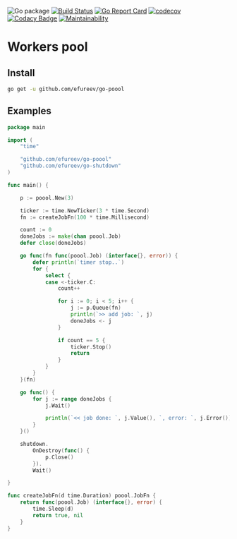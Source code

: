 ![Go package](https://github.com/efureev/go-poool/workflows/Go%20package/badge.svg)
[![Build Status](https://travis-ci.com/efureev/go-poool.svg?branch=master)](https://travis-ci.com/efureev/go-poool)
[![Go Report Card](https://goreportcard.com/badge/github.com/efureev/go-poool)](https://goreportcard.com/report/github.com/efureev/go-poool)
[![codecov](https://codecov.io/gh/efureev/go-poool/branch/master/graph/badge.svg)](https://codecov.io/gh/efureev/go-poool)
[![Codacy Badge](https://api.codacy.com/project/badge/Grade/3db20f8c926442c99a5fbec9227b2176)](https://www.codacy.com/manual/efureev/go-poool?utm_source=github.com&amp;utm_medium=referral&amp;utm_content=efureev/go-poool&amp;utm_campaign=Badge_Grade)
[![Maintainability](https://api.codeclimate.com/v1/badges/491ea6cff45821accb9b/maintainability)](https://codeclimate.com/github/efureev/go-poool/maintainability)

# Workers pool

## Install
```bash
go get -u github.com/efureev/go-poool
```

## Examples

```go
package main

import (
	"time"

	"github.com/efureev/go-poool"
	"github.com/efureev/go-shutdown"
)

func main() {

	p := poool.New(3)

	ticker := time.NewTicker(3 * time.Second)
	fn := createJobFn(100 * time.Millisecond)

	count := 0
	doneJobs := make(chan poool.Job)
	defer close(doneJobs)

	go func(fn func(poool.Job) (interface{}, error)) {
		defer println(`timer stop..`)
		for {
			select {
			case <-ticker.C:
				count++

				for i := 0; i < 5; i++ {
					j := p.Queue(fn)
					println(`>> add job: `, j)
					doneJobs <- j
				}

				if count == 5 {
					ticker.Stop()
					return
				}
			}
		}
	}(fn)

	go func() {
		for j := range doneJobs {
			j.Wait()

			println(`<< job done: `, j.Value(), `, error: `, j.Error())
		}
	}()

	shutdown.
		OnDestroy(func() {
			p.Close()
		}).
		Wait()

}

func createJobFn(d time.Duration) poool.JobFn {
	return func(poool.Job) (interface{}, error) {
		time.Sleep(d)
		return true, nil
	}
}
```
